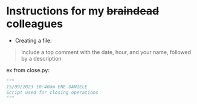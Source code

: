 # Instructions for my ~~braindead~~ colleagues

- Creating a file:
> Include a top comment with the date, hour, and your name, followed by a description

ex from close.py:
```py
"""
15/09/2023 10:40am ENE DANIELE
Script used for closing operations
"""
```